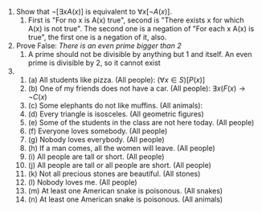 1. Show that $¬[∃xA(x)]$ is equivalent to $∀x[¬A(x)]$.
	1. First is "For no x is A(x) true", second is "There exists x for which A(x) is not true". The second one is a negation of "For each x A(x) is true", the first one is a negation of it, also.
2. Prove False: *There is an even prime bigger than 2*
	1. A prime should not be divisible by anything but 1 and itself. An even prime is divisible by 2, so it cannot exist
3. 
	1. (a) All students like pizza. (All people): $(\forall x \in S) \left[ P(x) \right]$
	2. (b) One of my friends does not have a car. (All people): $\exists x (F(x) \rightarrow \neg C(x)$
	3. (c) Some elephants do not like muffins. (All animals): 
	4. (d) Every triangle is isosceles. (All geometric figures) 
	5. (e) Some of the students in the class are not here today. (All people) 
	6. (f) Everyone loves somebody. (All people) 
	7. (g) Nobody loves everybody. (All people) 
	8. (h) If a man comes, all the women will leave. (All people) 
	9. (i) All people are tall or short. (All people) 
	10. (j) All people are tall or all people are short. (All people) 
	11. (k) Not all precious stones are beautiful. (All stones) 
	12. (l) Nobody loves me. (All people) 
	13. (m) At least one American snake is poisonous. (All snakes) 
	14. (n) At least one American snake is poisonous. (All animals)